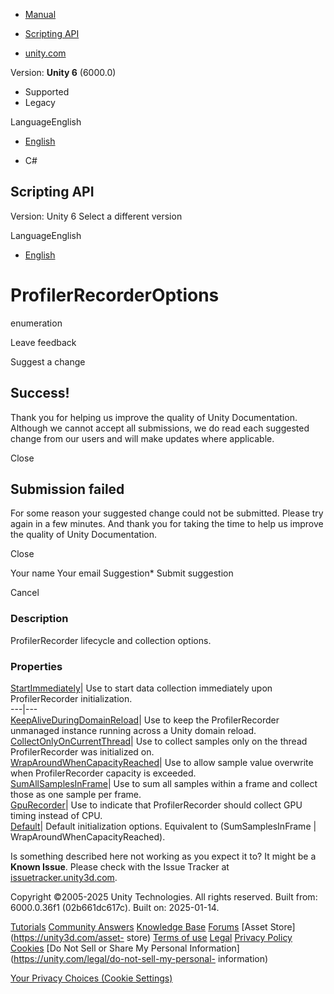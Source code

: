 [ ]()

  * [Manual](../Manual/index.html)
  * [Scripting API](../ScriptReference/index.html)

  * [unity.com](https://unity.com/)

Version: **Unity 6** (6000.0)

  * Supported
  * Legacy

LanguageEnglish

  * [English]()

  * C#

[ ](https://docs.unity3d.com)

## Scripting API

Version: Unity 6 Select a different version

LanguageEnglish

  * [English]()

# ProfilerRecorderOptions

enumeration

Leave feedback

Suggest a change

## Success!

Thank you for helping us improve the quality of Unity Documentation. Although
we cannot accept all submissions, we do read each suggested change from our
users and will make updates where applicable.

Close

## Submission failed

For some reason your suggested change could not be submitted. Please <a>try
again</a> in a few minutes. And thank you for taking the time to help us
improve the quality of Unity Documentation.

Close

Your name Your email Suggestion* Submit suggestion

Cancel

[ ]()

### Description

ProfilerRecorder lifecycle and collection options.

### Properties

[StartImmediately](Unity.Profiling.ProfilerRecorderOptions.StartImmediately.html)|
Use to start data collection immediately upon ProfilerRecorder initialization.  
---|---  
[KeepAliveDuringDomainReload](Unity.Profiling.ProfilerRecorderOptions.KeepAliveDuringDomainReload.html)|
Use to keep the ProfilerRecorder unmanaged instance running across a Unity
domain reload.  
[CollectOnlyOnCurrentThread](Unity.Profiling.ProfilerRecorderOptions.CollectOnlyOnCurrentThread.html)|
Use to collect samples only on the thread ProfilerRecorder was initialized on.  
[WrapAroundWhenCapacityReached](Unity.Profiling.ProfilerRecorderOptions.WrapAroundWhenCapacityReached.html)|
Use to allow sample value overwrite when ProfilerRecorder capacity is
exceeded.  
[SumAllSamplesInFrame](Unity.Profiling.ProfilerRecorderOptions.SumAllSamplesInFrame.html)|
Use to sum all samples within a frame and collect those as one sample per
frame.  
[GpuRecorder](Unity.Profiling.ProfilerRecorderOptions.GpuRecorder.html)| Use
to indicate that ProfilerRecorder should collect GPU timing instead of CPU.  
[Default](Unity.Profiling.ProfilerRecorderOptions.Default.html)| Default initialization options. Equivalent to (SumSamplesInFrame | WrapAroundWhenCapacityReached).  
  
Is something described here not working as you expect it to? It might be a
**Known Issue**. Please check with the Issue Tracker at
[issuetracker.unity3d.com](https://issuetracker.unity3d.com).

Copyright ©2005-2025 Unity Technologies. All rights reserved. Built from:
6000.0.36f1 (02b661dc617c). Built on: 2025-01-14.

[Tutorials](https://unity3d.com/learn) [Community
Answers](https://answers.unity3d.com) [Knowledge
Base](https://support.unity3d.com/hc/en-us)
[Forums](https://forum.unity3d.com) [Asset Store](https://unity3d.com/asset-
store) [Terms of use](https://docs.unity3d.com/Manual/TermsOfUse.html)
[Legal](https://unity.com/legal) [Privacy
Policy](https://unity.com/legal/privacy-policy)
[Cookies](https://unity.com/legal/cookie-policy) [Do Not Sell or Share My
Personal Information](https://unity.com/legal/do-not-sell-my-personal-
information)

[Your Privacy Choices (Cookie Settings)](javascript:void\(0\);)

